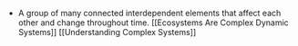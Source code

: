 - A group of many connected interdependent elements that affect each other and change throughout time.
[[Ecosystems Are Complex Dynamic Systems]]
[[Understanding Complex Systems]]
